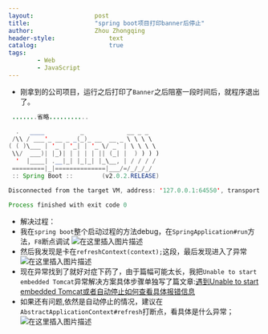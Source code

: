 ```yaml
---
layout:					post
title:					"spring boot项目打印banner后停止"
author:					Zhou Zhongqing
header-style:				text
catalog:					true
tags:
		- Web
		- JavaScript
---
```

- 刚拿到的公司项目，运行之后打印了`Banner`之后阻塞一段时间后，就程序退出了。

```java
 .......省略...........

  .   ____          _            __ _ _
 /\\ / ___'_ __ _ _(_)_ __  __ _ \ \ \ \
( ( )\___ | '_ | '_| | '_ \/ _` | \ \ \ \
 \\/  ___)| |_)| | | | | || (_| |  ) ) ) )
  '  |____| .__|_| |_|_| |_\__, | / / / /
 =========|_|==============|___/=/_/_/_/
 :: Spring Boot ::        (v2.0.2.RELEASE)

Disconnected from the target VM, address: '127.0.0.1:64550', transport: 'socket'

Process finished with exit code 0
```

- 解决过程：
- 我在`spring boot`整个启动过程的方法debug，在`SpringApplication#run`方法，`F8`断点调试
![在这里插入图片描述](https://i-blog.csdnimg.cn/blog_migrate/05e7b5de66e72be1593aadad7af88ac1.png)
- 然后我发现是卡在`refreshContext(context);`这段，最后发现进入了异常
![在这里插入图片描述](https://i-blog.csdnimg.cn/blog_migrate/117e911a7cc01339b3de24d2a905b55a.png)
- 现在异常找到了就好对症下药了，由于篇幅可能太长，我把`Unable to start embedded Tomcat`异常解决方案具体步骤单独写了篇文章:[遇到Unable to start embedded Tomcat或者自动停止如何查看具体报错信息](https://sample.blog.csdn.net/article/details/106764592)
- 如果还有问题,依然是自动停止的情况，建议在`AbstractApplicationContext#refresh`打断点，看具体是什么异常；
![在这里插入图片描述](https://i-blog.csdnimg.cn/blog_migrate/f9e828e76db6dd3fea427cf6c35b25a7.png)
